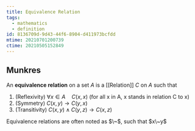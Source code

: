 ```yaml
---
title: Equivalence Relation
tags:
  - mathematics
  - definition
id: 8136709d-9d43-44f6-8904-d411973bcfdd
mtime: 20210701200739
ctime: 20210505152849
---
```


## Munkres

An **equivalence relation** on a set $A$ is a [[Relation]] $C$ on $A$ such that

1) (Reflexivity) $\forall x\in A\quad C(x,x)$ (for all x in A, x stands in relation C to x)
2) (Symmetry) $C(x,y) \rightarrow C(y,x)$
3) (Transitivity) $C(x,y) \land C(y,z) \rightarrow C(x,z)$

Equivalence relations are often noted as $\~$, such that $x\~y$
